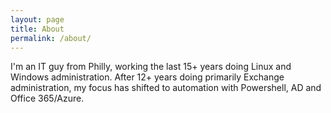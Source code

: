 ```yaml
---
layout: page
title: About
permalink: /about/
---
```


I'm an IT guy from Philly, working the last 15+ years doing Linux and Windows administration. After 12+ years doing primarily Exchange administration, 
my focus has shifted to automation with Powershell, AD and Office 365/Azure. 